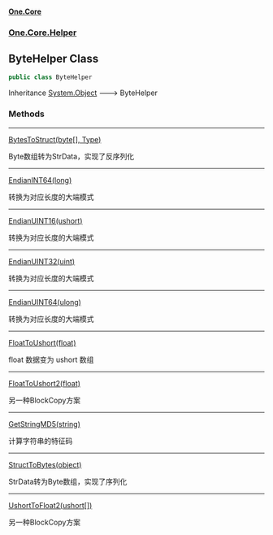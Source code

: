 #### [One.Core](index.md 'index')
### [One.Core.Helper](One_Core_Helper.md 'One.Core.Helper')
## ByteHelper Class
```csharp
public class ByteHelper
```

Inheritance [System.Object](https://docs.microsoft.com/en-us/dotnet/api/System.Object 'System.Object') &#129106; ByteHelper  
### Methods

***
[BytesToStruct(byte[], Type)](One_Core_Helper_ByteHelper_BytesToStruct(byte___System_Type).md 'One.Core.Helper.ByteHelper.BytesToStruct(byte[], System.Type)')

Byte数组转为StrData，实现了反序列化  

***
[EndianINT64(long)](One_Core_Helper_ByteHelper_EndianINT64(long).md 'One.Core.Helper.ByteHelper.EndianINT64(long)')

转换为对应长度的大端模式 

***
[EndianUINT16(ushort)](One_Core_Helper_ByteHelper_EndianUINT16(ushort).md 'One.Core.Helper.ByteHelper.EndianUINT16(ushort)')

转换为对应长度的大端模式 

***
[EndianUINT32(uint)](One_Core_Helper_ByteHelper_EndianUINT32(uint).md 'One.Core.Helper.ByteHelper.EndianUINT32(uint)')

转换为对应长度的大端模式 

***
[EndianUINT64(ulong)](One_Core_Helper_ByteHelper_EndianUINT64(ulong).md 'One.Core.Helper.ByteHelper.EndianUINT64(ulong)')

转换为对应长度的大端模式 

***
[FloatToUshort(float)](One_Core_Helper_ByteHelper_FloatToUshort(float).md 'One.Core.Helper.ByteHelper.FloatToUshort(float)')

float 数据变为 ushort 数组 

***
[FloatToUshort2(float)](One_Core_Helper_ByteHelper_FloatToUshort2(float).md 'One.Core.Helper.ByteHelper.FloatToUshort2(float)')

另一种BlockCopy方案

***
[GetStringMD5(string)](One_Core_Helper_ByteHelper_GetStringMD5(string).md 'One.Core.Helper.ByteHelper.GetStringMD5(string)')

计算字符串的特征码  

***
[StructToBytes(object)](One_Core_Helper_ByteHelper_StructToBytes(object).md 'One.Core.Helper.ByteHelper.StructToBytes(object)')

StrData转为Byte数组，实现了序列化  

***
[UshortToFloat2(ushort[])](One_Core_Helper_ByteHelper_UshortToFloat2(ushort__).md 'One.Core.Helper.ByteHelper.UshortToFloat2(ushort[])')

另一种BlockCopy方案  
